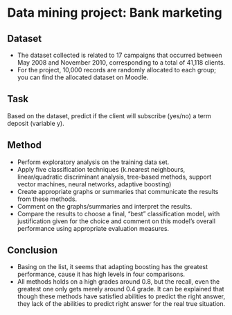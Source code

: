 # Data mining project: Bank marketing

## Dataset
- The dataset collected is related to 17 campaigns that occurred between May 2008 and November 2010,
corresponding to a total of 41,118 clients.
- For the project, 10,000 records are randomly allocated to each group; you can find the allocated dataset on
Moodle.

## Task
Based on the dataset, predict if the client will subscribe (yes/no) a term deposit (variable y).

## Method
- Perform exploratory analysis on the training data set.
- Apply five classification techniques (k.nearest neighbours, linear/quadratic discriminant analysis, tree-based methods, support vector machines, neural networks, adaptive boosting)
- Create appropriate graphs or summaries that communicate the results from these methods.
- Comment on the graphs/summaries and interpret the results.
- Compare the results to choose a final, “best” classification model, with justification given for the choice and comment on this model’s overall performance using appropriate evaluation measures.

## Conclusion
- Basing on the list, it seems that adapting boosting has the greatest performance, cause it has high levels in four comparisons. 
- All methods holds on a high grades around 0.8, but the recall, even the greatest one only gets merely around 0.4 grade. It can be explained that though these methods have satisfied abilities to predict the right answer, they lack of the abilities to predict right answer for the real true situation.
